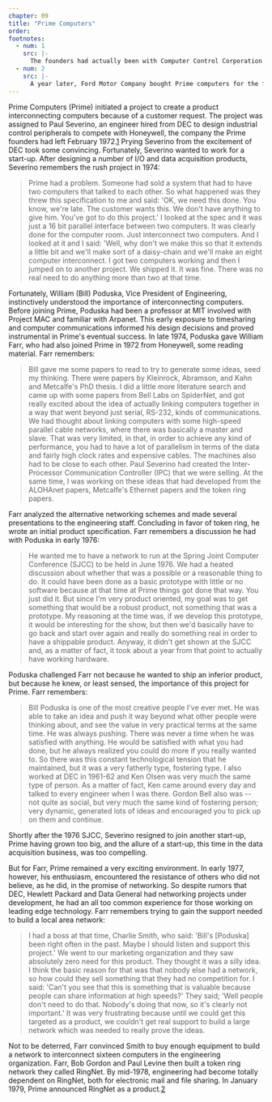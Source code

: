 ```yaml
---
chapter: 09
title: "Prime Computers"
order: 
footnotes:
  - num: 1
    src: |-
      The founders had actually been with Computer Control Corporation (CCC), the minicomputer company acquired by Honeywell and the same CCC of Art Carr and John Pugh of Codex.
  - num: 2
    src: |- 
      A year later, Ford Motor Company bought Prime computers for the first time based on the promise of interconnecting a large number of computers.
---
```


Prime Computers (Prime) initiated a project to create a product interconnecting computers because of a customer request. The project was assigned to Paul Severino, an engineer hired from DEC to design industrial control peripherals to compete with Honeywell, the company the Prime founders had left February 1972.<a name="fnloc1" href="#fn1">1</a> Prying Severino from the excitement of DEC took some convincing. Fortunately, Severino wanted to work for a start-up. After designing a number of I/O and data acquisition products, Severino remembers the rush project in 1974:

>Prime had a problem. Someone had sold a system that had to have two computers that talked to each other. So what happened was they threw this specification to me and said: 'OK, we need this done. You know, we're late. The customer wants this. We don't have anything to give him. You've got to do this project.' I looked at the spec and it was just a 16 bit parallel interface between two computers. It was clearly done for the computer room. Just interconnect two computers. And I looked at it and I said: 'Well, why don't we make this so that it extends a little bit and we'll make sort of a daisy-chain and we'll make an eight computer interconnect. I got two computers working and then I jumped on to another project. We shipped it. It was fine. There was no real need to do anything more than two at that time.

Fortunately, William (Bill) Poduska, Vice President of Engineering, instinctively understood the importance of interconnecting computers. Before joining Prime, Poduska had been a professor at MIT involved with Project MAC and familiar with Arpanet. This early exposure to timesharing and computer communications informed his design decisions and proved instrumental in Prime's eventual success. In late 1974, Poduska gave William Farr, who had also joined Prime in 1972 from Honeywell, some reading material. Farr remembers:

>Bill gave me some papers to read to try to generate some ideas, seed my thinking. There were papers by Kleinrock, Abramson, and Kahn and Metcalfe's PhD thesis. I did a little more literature search and came up with some papers from Bell Labs on SpiderNet, and got really excited about the idea of actually linking computers together in a way that went beyond just serial, RS-232, kinds of communications. We had thought about linking computers with some high-speed parallel cable networks, where there was basically a master and slave. That was very limited, in that, in order to achieve any kind of performance, you had to have a lot of parallelism in terms of the data and fairly high clock rates and expensive cables. The machines also had to be close to each other. Paul Severino had created the Inter-Processor Communication Controller (IPC) that we were selling. At the same time, I was working on these ideas that had developed from the ALOHAnet papers, Metcalfe's Ethernet papers and the token ring papers.

Farr analyzed the alternative networking schemes and made several presentations to the engineering staff. Concluding in favor of token ring, he wrote an initial product specification. Farr remembers a discussion he had with Poduska in early 1976:

>He wanted me to have a network to run at the Spring Joint Computer Conference (SJCC) to be held in June 1976. We had a heated discussion about whether that was a possible or a reasonable thing to do. It could have been done as a basic prototype with little or no software because at that time at Prime things got done that way. You just did it. But since I'm very product oriented, my goal was to get something that would be a robust product, not something that was a prototype. My reasoning at the time was, if we develop this prototype, it would be interesting for the show, but then we'd basically have to go back and start over again and really do something real in order to have a shippable product. Anyway, it didn't get shown at the SJCC and, as a matter of fact, it took about a year from that point to actually have working hardware.

Poduska challenged Farr not because he wanted to ship an inferior product, but because he knew, or least sensed, the importance of this project for Prime. Farr remembers:

>Bill Poduska is one of the most creative people I've ever met. He was able to take an idea and push it way beyond what other people were thinking about, and see the value in very practical terms at the same time. He was always pushing. There was never a time when he was satisfied with anything. He would be satisfied with what you had done, but he always realized you could do more if you really wanted to. So there was this constant technological tension that he maintained, but it was a very fatherly type, fostering type. I also worked at DEC in 1961-62 and Ken Olsen was very much the same type of person. As a matter of fact, Ken came around every day and talked to every engineer when I was there. Gordon Bell also was -- not quite as social, but very much the same kind of fostering person; very dynamic, generated lots of ideas and encouraged you to pick up on them and continue.

Shortly after the 1976 SJCC, Severino resigned to join another start-up, Prime having grown too big, and the allure of a start-up, this time in the data acquisition business, was too compelling.

But for Farr, Prime remained a very exciting environment. In early 1977, however, his enthusiasm, encountered the resistance of others who did not believe, as he did, in the promise of networking. So despite rumors that DEC, Hewlett Packard and Data General had networking projects under development, he had an all too common experience for those working on leading edge technology. Farr remembers trying to gain the support needed to build a local area network:

>I had a boss at that time, Charlie Smith, who said: 'Bill's [Poduska] been right often in the past. Maybe I should listen and support this project.'  We went to our marketing organization and they saw absolutely zero need for this product. They thought it was a silly idea. I think the basic reason for that was that nobody else had a network, so how could they sell something that they had no competition for. I said: 'Can't you see that this is something that is valuable because people can share information at high speeds?' They said; 'Well people don't need to do that. Nobody's doing that now, so it's clearly not important.' It was very frustrating because until we could get this targeted as a product, we couldn't get real support to build a large network which was needed to really prove the ideas.

Not to be deterred, Farr convinced Smith to buy enough equipment to build a network to interconnect sixteen computers in the engineering organization. Farr, Bob Gordon and Paul Levine then built a token ring network they called RingNet. By mid-1978, engineering had become totally dependent on RingNet, both for electronic mail and file sharing. In January 1979, Prime announced RingNet as a product.<a name="fnloc2" href="#fn2">2</a>
